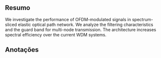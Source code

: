 ## Resumo

We investigate the performance of OFDM-modulated signals in spectrum-sliced elastic optical path network. We analyze the filtering characteristics and the guard band for multi-node transmission. The architecture increases spectral efficiency over the current WDM systems.


## Anotações

